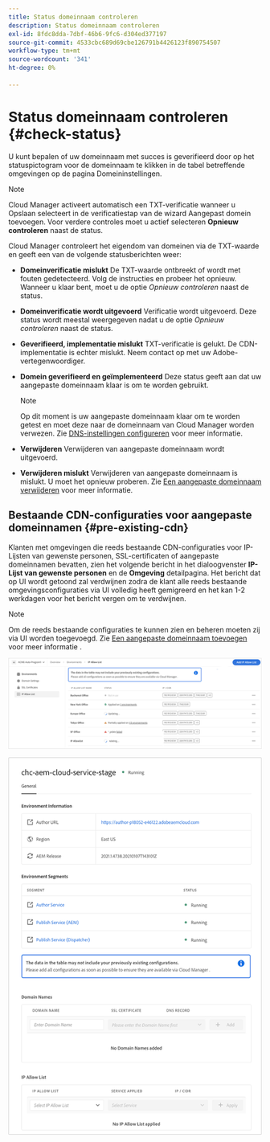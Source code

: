 ```yaml
---
title: Status domeinnaam controleren
description: Status domeinnaam controleren
exl-id: 8fdc8dda-7dbf-46b6-9fc6-d304ed377197
source-git-commit: 4533cbc689d69cbe126791b4426123f890754507
workflow-type: tm+mt
source-wordcount: '341'
ht-degree: 0%

---
```


# Status domeinnaam controleren {#check-status}

U kunt bepalen of uw domeinnaam met succes is geverifieerd door op het statuspictogram voor de domeinnaam te klikken in de tabel betreffende omgevingen op de pagina Domeininstellingen.

>[!NOTE]
>Cloud Manager activeert automatisch een TXT-verificatie wanneer u Opslaan selecteert in de verificatiestap van de wizard Aangepast domein toevoegen. Voor verdere controles moet u actief selecteren **Opnieuw controleren** naast de status.

Cloud Manager controleert het eigendom van domeinen via de TXT-waarde en geeft een van de volgende statusberichten weer:

* **Domeinverificatie mislukt**
De TXT-waarde ontbreekt of wordt met fouten gedetecteerd. Volg de instructies en probeer het opnieuw. Wanneer u klaar bent, moet u de optie 
*Opnieuw controleren* naast de status.

* **Domeinverificatie wordt uitgevoerd**
Verificatie wordt uitgevoerd. Deze status wordt meestal weergegeven nadat u de optie 
*Opnieuw controleren* naast de status.

* **Geverifieerd, implementatie mislukt**
TXT-verificatie is gelukt. De CDN-implementatie is echter mislukt. Neem contact op met uw Adobe-vertegenwoordiger.

* **Domein geverifieerd en geïmplementeerd**
Deze status geeft aan dat uw aangepaste domeinnaam klaar is om te worden gebruikt.
   >[!NOTE]
   >Op dit moment is uw aangepaste domeinnaam klaar om te worden getest en moet deze naar de domeinnaam van Cloud Manager worden verwezen. Zie [DNS-instellingen configureren](/help/implementing/cloud-manager/custom-domain-names/configure-dns-settings.md) voor meer informatie.

* **Verwijderen**
Verwijderen van aangepaste domeinnaam wordt uitgevoerd.

* **Verwijderen mislukt**
Verwijderen van aangepaste domeinnaam is mislukt. U moet het opnieuw proberen. Zie [Een aangepaste domeinnaam verwijderen](/help/implementing/cloud-manager/custom-domain-names/delete-custom-domain-name.md) voor meer informatie.


## Bestaande CDN-configuraties voor aangepaste domeinnamen {#pre-existing-cdn}

Klanten met omgevingen die reeds bestaande CDN-configuraties voor IP-Lijsten van gewenste personen, SSL-certificaten of aangepaste domeinnamen bevatten, zien het volgende bericht in het dialoogvenster **IP-Lijst van gewenste personen** en de **Omgeving** detailpagina. Het bericht dat op UI wordt getoond zal verdwijnen zodra de klant alle reeds bestaande omgevingsconfiguraties via UI volledig heeft gemigreerd en het kan 1-2 werkdagen voor het bericht vergen om te verdwijnen.

>[!NOTE]
>Om de reeds bestaande configuraties te kunnen zien en beheren moeten zij via UI worden toegevoegd. Zie [Een aangepaste domeinnaam toevoegen](/help/implementing/cloud-manager/custom-domain-names/add-custom-domain-name.md) voor meer informatie .

![](/help/implementing/cloud-manager/assets/ip-allow-list-message1.png)

![](/help/implementing/cloud-manager/assets/ip-allow-list-message2.png)
